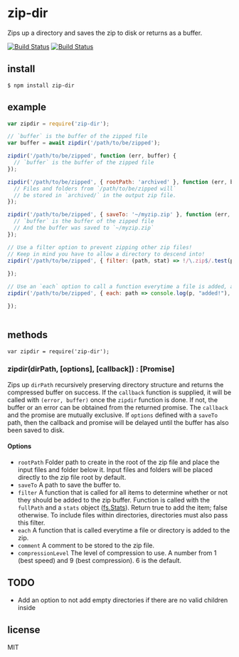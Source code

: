# zip-dir

Zips up a directory and saves the zip to disk or returns as a buffer.

[![Build Status](http://img.shields.io/travis/jsantell/node-zip-dir.svg?style=flat-square)](https://travis-ci.org/jsantell/node-zip-dir)
[![Build Status](http://img.shields.io/npm/v/zip-dir.svg?style=flat-square)](https://www.npmjs.org/package/zip-dir)

## install

```
$ npm install zip-dir
```

## example

```javascript
var zipdir = require('zip-dir');

// `buffer` is the buffer of the zipped file
var buffer = await zipdir('/path/to/be/zipped');

zipdir('/path/to/be/zipped', function (err, buffer) {
  // `buffer` is the buffer of the zipped file
});

zipdir('/path/to/be/zipped', { rootPath: 'archived' }, function (err, buffer) {
  // Files and folders from `/path/to/be/zipped will`
  // be stored in `archived/` in the output zip file.
});

zipdir('/path/to/be/zipped', { saveTo: '~/myzip.zip' }, function (err, buffer) {
  // `buffer` is the buffer of the zipped file
  // And the buffer was saved to `~/myzip.zip`
});

// Use a filter option to prevent zipping other zip files!
// Keep in mind you have to allow a directory to descend into!
zipdir('/path/to/be/zipped', { filter: (path, stat) => !/\.zip$/.test(path) }, function (err, buffer) {
  
});

// Use an `each` option to call a function everytime a file is added, and receives the path
zipdir('/path/to/be/zipped', { each: path => console.log(p, "added!"), function (err, buffer) {

});
  
```

## methods

```
var zipdir = require('zip-dir');
```

### zipdir(dirPath, [options], [callback]) : [Promise]

Zips up `dirPath` recursively preserving directory structure and returns
the compressed buffer on success. If the `callback` function is supplied, it will be called with `(error, buffer)` once the `zipdir` function is done. If not, the buffer or an error can be obtained from the returned promise. The `callback` and the promise are mutually exclusive. If `options` defined with a `saveTo` path, then the callback and promise will be delayed until the buffer has also
been saved to disk.

#### Options

* `rootPath` Folder path to create in the root of the zip file and place the input files and folder below it. Input files and folders will be placed directly to the zip file root by default.
* `saveTo` A path to save the buffer to.
* `filter` A function that is called for all items to determine whether or not they should be added to the zip buffer. Function is called with the `fullPath` and a `stats` object ([fs.Stats](http://nodejs.org/api/fs.html#fs_class_fs_stats)). Return true to add the item; false otherwise. To include files within directories, directories must also pass this filter.
* `each` A function that is called everytime a file or directory is added to the zip.
* `comment` A comment to be stored to the zip file.
* `compressionLevel` The level of compression to use. A number from 1 (best speed) and 9 (best compression). 6 is the default.

## TODO

* Add an option to not add empty directories if there are no valid children inside

## license

MIT
